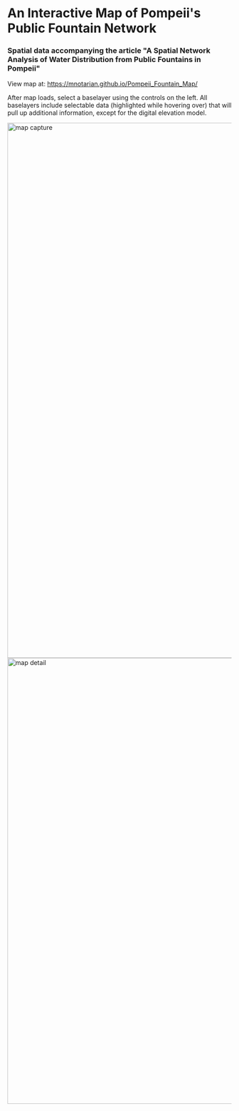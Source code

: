 # An Interactive Map of Pompeii's Public Fountain Network
### Spatial data accompanying the article "A Spatial Network Analysis of Water Distribution from Public Fountains in Pompeii"
 
 View map at: https://mnotarian.github.io/Pompeii_Fountain_Map/
 
 After map loads, select a baselayer using the controls on the left. All baselayers include selectable data (highlighted while hovering over) that will pull up additional information, except for the digital elevation model.
 
 
<img width="1200" alt="map capture" src="https://github.com/mnotarian/Pompeii_Fountain_Map/blob/adc27938e48802acafeb523cabb10460b153edce/images/Map_capture.JPG">


<img width="1000" alt="map detail" src="https://github.com/mnotarian/Pompeii_Fountain_Map/blob/f297fc1882dc58370f9b75dd56c811037715a76c/images/Map_detail.JPG">
